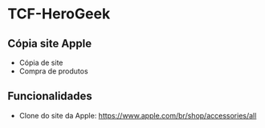 # TCF-HeroGeek

## Cópia site Apple

  - Cópia de site
  - Compra de produtos

## Funcionalidades

  - Clone do site da Apple: https://www.apple.com/br/shop/accessories/all
